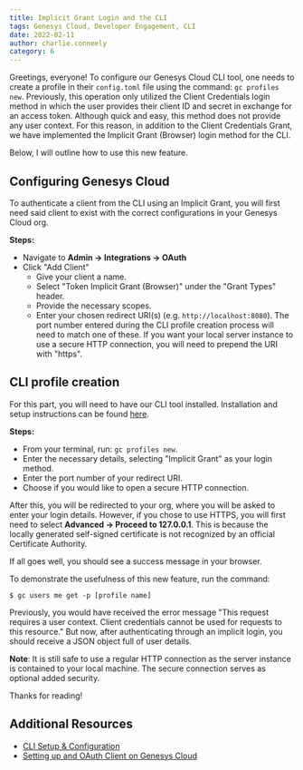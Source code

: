 ```yaml
---
title: Implicit Grant Login and the CLI
tags: Genesys Cloud, Developer Engagement, CLI
date: 2022-02-11
author: charlie.conneely
category: 6
---
```


Greetings, everyone! To configure our Genesys Cloud CLI tool, one needs to create a profile in their `config.toml` file using the command: `gc profiles new`. Previously, this operation only utilized the Client Credentials login method in which the user provides their client ID and secret in exchange for an access token. Although quick and easy, this method does not provide any user context. For this reason, in addition to the Client Credentials Grant, we have implemented the Implicit Grant (Browser) login method for the CLI. 

Below, I will outline how to use this new feature.  

## Configuring Genesys Cloud

To authenticate a client from the CLI using an Implicit Grant, you will first need said client to exist with the correct configurations in your Genesys Cloud org.

**Steps:**
- Navigate to **Admin -> Integrations -> OAuth**
- Click "Add Client"
  - Give your client a name.
  - Select "Token Implicit Grant (Browser)" under the "Grant Types" header.
  - Provide the necessary scopes. 
  - Enter your chosen redirect URI(s) (e.g. `http://localhost:8080`). The port number entered during the CLI profile  creation process will need to match one of these. If you want your local server instance to use a secure HTTP  connection, you will need to prepend the URI with "https". 

## CLI profile creation

For this part, you will need to have our CLI tool installed. Installation and setup instructions can be found [here](https://developer.genesys.cloud/api/rest/command-line-interface/ "Opens developer.genesys.cloud").

**Steps:**
- From your terminal, run: `gc profiles new`.
- Enter the necessary details, selecting "Implicit Grant" as your login method.
- Enter the port number of your redirect URI. 
- Choose if you would like to open a secure HTTP connection.

After this, you will be redirected to your org, where you will be asked to enter your login details. However, if you chose to use HTTPS, you will first need to select **Advanced -> Proceed to 127.0.0.1**. This is because the locally generated self-signed certificate is not recognized by an official Certificate Authority. 

If all goes well, you should see a success message in your browser. 

To demonstrate the usefulness of this new feature, run the command:

```console
$ gc users me get -p [profile name]
```

Previously, you would have received the error message "This request requires a user context. Client credentials cannot be used for requests to this resource." But now, after authenticating through an implicit login, you should receive a JSON object full of user details. 

**Note**: It is still safe to use a regular HTTP connection as the server instance is contained to your local machine. The secure connection serves as optional added security.

Thanks for reading!
 
## Additional Resources
- [CLI Setup & Configuration](https://developer.genesys.cloud/api/rest/command-line-interface/ "Opens developer.genesys.cloud")
- [Setting up and OAuth Client on Genesys Cloud](https://help.mypurecloud.com/articles/create-an-oauth-client/ "Opens help.mypurecloud.com")